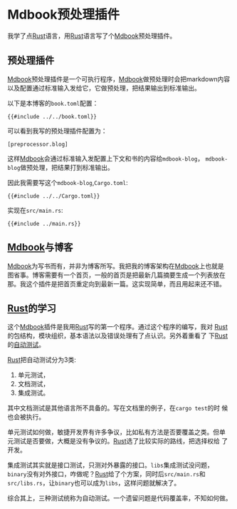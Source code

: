 # Mdbook预处理插件

我学了点[Rust]语言，用[Rust]语言写了个[Mdbook]预处理插件。

## 预处理插件

[Mdbook]预处理插件是一个可执行程序，[Mdbook]做预处理时会把markdown内容
以及配置通过标准输入发给它，它做预处理，把结果输出到标准输出。

以下是本博客的`book.toml`配置：
```
{{#include ../../book.toml}}
```

可以看到我写的预处理插件配置为：
```
[preprocessor.blog]
```

这样[Mdbook]会通过标准输入发配置上下文和书的内容给`mdbook-blog`，
`mdbook-blog`做预处理，把结果打到标准输出。

因此我需要写这个`mdbook-blog`,`Cargo.toml`:
```
{{#include ../../Cargo.toml}}
```

实现在`src/main.rs`:
```
{{#include ../main.rs}}
```

## [Mdbook]与博客

[Mdbook]为写书而有，并非为博客所写。我把我的博客架构在[Mdbook]上也就是
图省事。博客需要有一个首页，一般的首页是把最新几篇摘要生成一个列表放在
那。我这个插件是把首页重定向到最新一篇。这实现简单，而且用起来还不错。

## [Rust]的学习

这个[Mdbook]插件是我用[Rust]写的第一个程序。通过这个程序的编写，我对
[Rust]的包结构，模块组织，基本语法以及错误处理有了点认识。另外着重看了
下[Rust]的[自动测试]。

[Rust]把自动测试分为3类:
1. 单元测试，
2. 文档测试，
3. 集成测试。

其中文档测试是其他语言所不具备的。写在文档里的例子，在`cargo test`的时
候也会被执行。

单元测试如何做，敏捷开发界有许多争议，比如私有方法是否要覆盖之类。但单
元测试是否要做，大概是没有争议的。[Rust]选了比较实际的路线，把选择权给
了开发。

集成测试其实就是接口测试，只测对外暴露的接口。`libs`集成测试没问题，
`binary`没有对外接口，咋做呢？[Rust]给了个方案，同时后`src/main.rs`和
`src/libs.rs`，让`binary`也可以成为`libs`，这样问题就解决了。

综合其上，三种测试统称为自动测试。一个遗留问题是代码覆盖率，不知如何做。

[Rust]: https://kaisery.github.io/trpl-zh-cn/
[Mdbook]: https://rust-lang.github.io/mdBook/
[自动测试]: https://doc.rust-lang.org/book/ch11-00-testing.html


